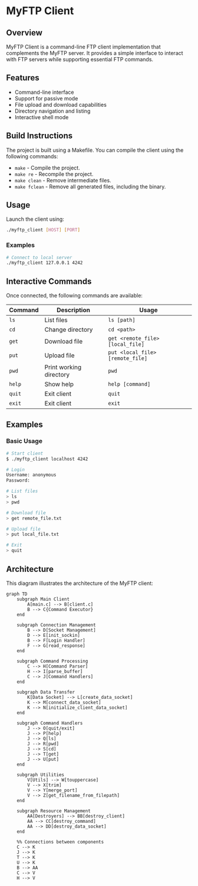 # MyFTP Client

## Overview
MyFTP Client is a command-line FTP client implementation that complements the MyFTP server. It provides a simple interface to interact with FTP servers while supporting essential FTP commands.

## Features
- Command-line interface
- Support for passive mode
- File upload and download capabilities
- Directory navigation and listing
- Interactive shell mode

## Build Instructions
The project is built using a Makefile. You can compile the client using the following commands:
- `make` - Compile the project.
- `make re` - Recompile the project.
- `make clean` - Remove intermediate files.
- `make fclean` - Remove all generated files, including the binary.

## Usage
Launch the client using:
```bash
./myftp_client [HOST] [PORT]
```
### Examples
```bash
# Connect to local server
./myftp_client 127.0.0.1 4242
```

## Interactive Commands
Once connected, the following commands are available:

| Command | Description | Usage |
|---------|-------------|-------|
| `ls`    | List files  | `ls [path]` |
| `cd`    | Change directory | `cd <path>` |
| `get`   | Download file | `get <remote_file> [local_file]` |
| `put`   | Upload file | `put <local_file> [remote_file]` |
| `pwd`   | Print working directory | `pwd` |
| `help`  | Show help | `help [command]` |
| `quit`  | Exit client | `quit` |
| `exit`  | Exit client | `exit` |

## Examples

### Basic Usage
```bash
# Start client
$ ./myftp_client localhost 4242

# Login
Username: anonymous
Password:

# List files
> ls
> pwd

# Download file
> get remote_file.txt

# Upload file
> put local_file.txt

# Exit
> quit
```

## Architecture

This diagram illustrates the architecture of the MyFTP client:

```mermaid
graph TD
    subgraph Main Client
        A[main.c] --> B[client.c]
        B --> C{Command Executor}
    end

    subgraph Connection Management
        B --> D[Socket Management]
        D --> E[init_sockin]
        B --> F[Login Handler]
        F --> G[read_response]
    end

    subgraph Command Processing
        C --> H[Command Parser]
        H --> I[parse_buffer]
        C --> J[Command Handlers]
    end

    subgraph Data Transfer
        K[Data Socket] --> L[create_data_socket]
        K --> M[connect_data_socket]
        K --> N[initialize_client_data_socket]
    end

    subgraph Command Handlers
        J --> O[quit/exit]
        J --> P[help]
        J --> Q[ls]
        J --> R[pwd]
        J --> S[cd]
        J --> T[get]
        J --> U[put]
    end

    subgraph Utilities
        V[Utils] --> W[touppercase]
        V --> X[trim]
        V --> Y[merge_port]
        V --> Z[get_filename_from_filepath]
    end

    subgraph Resource Management
        AA[Destroyers] --> BB[destroy_client]
        AA --> CC[destroy_command]
        AA --> DD[destroy_data_socket]
    end

    %% Connections between components
    C --> K
    J --> K
    T --> K
    U --> K
    B --> AA
    C --> V
    H --> V
```

